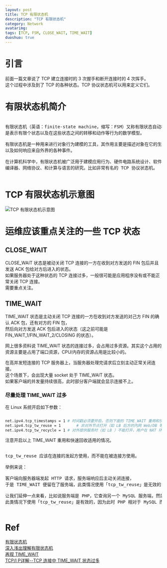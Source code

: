 ```yaml
---
layout: post
title: TCP 有限状态机
description: "TCP 有限状态机"
category: Network
avatarimg:
tags: [TCP, FSM, CLOSE_WAIT, TIME_WAIT]
duoshuo: true
---
```


# 引言

前面一篇文章说了 TCP 建立连接时的 3 次握手和断开连接时的 4 次挥手。  
这个过程中涉及到了 TCP 的各种状态。TCP 协议状态机可以用来定义它们。  

# 有限状态机简介

<pre>

有限状态机（英语：finite-state machine，缩写：FSM）又称有限状态自动机，简称状态机，
是表示有限个状态以及在这些状态之间的转移和动作等行为的数学模型。

有限状态机是一种用来进行对象行为建模的工具，其作用主要是描述对象在它的生命周期内所经历的状态序列，
以及如何响应来自外界的各种事件。

在计算机科学中，有限状态机被广泛用于建模应用行为、硬件电路系统设计、软件工程，
编译器、网络协议、和计算与语言的研究。比如非常有名的 TCP 协议状态机。

</pre>

# TCP 有限状态机示意图

![TCP 有限状态机示意图](http://upload-images.jianshu.io/upload_images/1133568-7a4faa75c260d9b3.jpeg?imageMogr2/auto-orient/strip%7CimageView2/2/w/1240)  


# 运维应该重点关注的一些 TCP 状态


## CLOSE_WAIT 

CLOSE_WAIT 状态是被动关闭 TCP 连接的一方在收到对方发送的 FIN 包后并且发送 ACK 包给对方后进入的状态。  
如果服务器处于这种状态的 TCP 连接过多，一般很可能是应用程序没有或不能正常关闭 TCP 连接。  
需要重点关注。


## TIME_WAIT

TIME_WAIT 状态是主动关闭 TCP 连接的一方在收到对方发送的对己方 FIN 的确认 ACK 包，还有对方的 FIN 包，  
然后向对方发送 ACK 包后进入的状态（这之前可能是 FIN_WAIT_1/FIN_WAIT_2/CLOSING 的状态）。

网上很多资料说 TIME_WAIT 状态的连接过多，会占用过多资源。其实这个占用的资源主要是占用了端口资源，CPU/内存的资源占用是比较小的。  

在高并发短连接的 TCP 服务器上，当服务器处理完请求后立刻主动正常关闭连接。  
这个场景下，会出现大量 socket 处于 TIME_WAIT 状态。  
如果客户端的并发量持续很高，此时部分客户端就会显示连接不上。

### 尽量处理 TIME_WAIT 过多

在 Linux 系统开启如下参数：

```bash

net.ipv4.tcp_timestamps = 1	# 时间戳必须要开启，否则下面的 TIME_WAIT 重用和快速回收无效
net.ipv4.tcp_tw_reuse = 1		# 非对外节点打开（如 LB 后方的内网 Web/DB 等服务可以打开）
net.ipv4.tcp_tw_recycle = 1	# 对外提供服务时（如 LB ）不能打开，用户在 NAT 环境下不能打开（因为不同用户时间不同） 

```   

注意开启以上 TIME_WAIT 重用和快速回收适用的情况。

<pre>

tcp_tw_reuse 应该在连接的发起方使用，而不能在被连接方使用。

举例来说：

客户端向服务器端发起 HTTP 请求，服务端响应后主动关闭连接，
于是 TIME_WAIT 便留在了服务端，此类情况使用「tcp_tw_reuse」是无效的，因为服务端是被连接方，所以不存在复用连接一说。

让我们延伸一点来看，比如说服务端是 PHP，它查询另一个 MySQL 服务端，然后主动断开连接，于是 TIME_WAIT 就落在了 PHP 一侧，
此类情况下使用「tcp_tw_reuse」是有效的，因为此时 PHP 相对于 MySQL 而言是客户端，它是连接的发起方，所以可以复用连接。

</pre>


# Ref
[有限状态机](https://zh.wikipedia.org/wiki/%E6%9C%89%E9%99%90%E7%8A%B6%E6%80%81%E6%9C%BA)  
[深入浅出理解有限状态机](http://www.jianshu.com/p/5eb45c64f3e3#	)  
[再叙 TIME_WAIT](http://huoding.com/2013/12/31/316)  
[TCP/I P详解--TCP 连接中 TIME_WAIT 状态过多](http://blog.csdn.net/yusiguyuan/article/details/21445883)  

